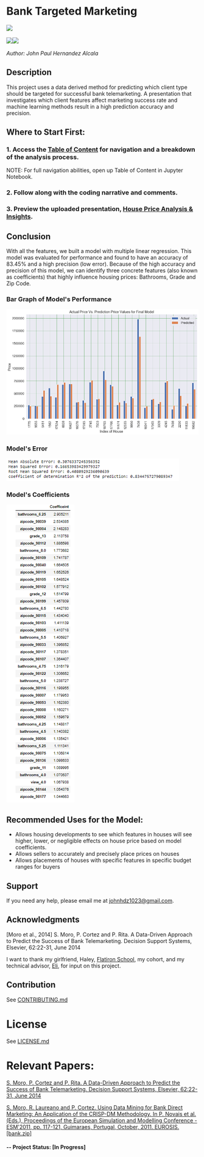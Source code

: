 # Bank Targeted Marketing

<img src="https://cdn.wallethub.com/wallethub/posts/76002/banking-landscape-report.png" width="500">

<img src="https://acrobatant.com/wp-content/uploads/2018/09/Target_Marketing.jpg" width="300"><img src="https://img2.pngio.com/business-growth-chart-png-transparent-growth-charts-transparent-business-growth-png-820_387.png" width="400">

*Author: John Paul Hernandez Alcala*

## Description 
This project uses a data derived method for predicting which client type should be targeted for successful bank telemarketing. A presentation that investigates which client features affect marketing success rate and machine learning methods result in a high prediction accuracy and precision.



## Where to Start First:

### 1. Access the [Table of Content](https://github.com/JohnPaulHernandezAlcala/House_Sale_Prices/blob/master/Table%20of%20Content.ipynb) for navigation and a breakdown of the analysis process.
NOTE: For full navigation abilities, open up Table of Content in Jupyter Notebook.
### 2. Follow along with the coding narrative and comments.
### 3. Preview the uploaded presentation, [House Price Analysis & Insights](https://github.com/JohnPaulHernandezAlcala/House_Sale_Prices/blob/master/House%20Price%20Analysis%20%26%20Insights.pdf).

## Conclusion
With all the features, we built a model with multiple linear regression. This model was evaluated for performance and found to have an accuracy of 83.45% and a high precision (low error). Because of the high accuracy and precision of this model, we can identify three concrete features (also known as coefficients) that highly influence housing prices: Bathrooms, Grade and Zip Code.

### Bar Graph of Model's Performance
![Price Vs Model Prediction Price](https://github.com/JohnPaulHernandezAlcala/House_Sale_Prices/blob/master/RealActualVsPrediction.png)

### Model's Error
![Model Error](https://github.com/JohnPaulHernandezAlcala/House_Sale_Prices/blob/master/results.PNG)

### Model's Coefficients
![Coefficients](https://github.com/JohnPaulHernandezAlcala/House_Sale_Prices/blob/master/morePredictorCoef.PNG)


## Recommended Uses for the Model:
* Allows housing developments to see which features in houses will see higher, lower, or negligible effects on house price based on model coefficients.
* Allows sellers to accurately and precisely place prices on houses
* Allows placements of houses with specific features in specific budget ranges for buyers


## Support
If you need any help, please email me at johnhdz1023@gmail.com.

## Acknowledgments
[Moro et al., 2014] S. Moro, P. Cortez and P. Rita. A Data-Driven Approach to Predict the Success of Bank Telemarketing. Decision Support Systems, Elsevier, 62:22-31, June 2014

I want to thank my girlfriend, Haley, [Flatiron School](https://flatironschool.com/), my cohort, and my technical advisor, [Eli](http://linkedin.com/in/jacob-eli-thomas-4377037), for input on this project.

## Contribution
See [CONTRIBUTING.md](https://github.com/JohnPaulHernandezAlcala/House_Sale_Prices/blob/master/CONTRIBUTING.md)

# License
See [LICENSE.md](https://github.com/JohnPaulHernandezAlcala/House_Sale_Prices/blob/master/LICENSE.md)

# Relevant Papers:

[S. Moro, P. Cortez and P. Rita. A Data-Driven Approach to Predict the Success of Bank Telemarketing. Decision Support Systems, Elsevier, 62:22-31, June 2014](http://media.salford-systems.com/video/tutorial/2015/targeted_marketing.pdf)

[S. Moro, R. Laureano and P. Cortez. Using Data Mining for Bank Direct Marketing: An Application of the CRISP-DM Methodology. In P. Novais et al. (Eds.), Proceedings of the European Simulation and Modelling Conference - ESM'2011, pp. 117-121, Guimaraes, Portugal, October, 2011. EUROSIS. [bank.zip]](https://www.semanticscholar.org/paper/Using-data-mining-for-bank-direct-marketing%3A-an-of-Moro-Laureano/a175aeb08734fd669beaffd3d185a424a6f03b84)

#### -- Project Status: [In Progress]
